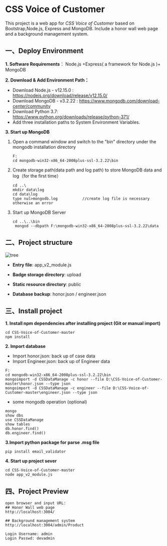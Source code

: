 # CSS Voice of Customer

This project is a web app for *CSS Voice of Customer* based on Bootstrap,Node.js, Express and MongoDB. Include a honor wall web page and a background management system.

## 一、Deploy Environment

**1. Software Requirements**： Node.js +Express( a framework for Node.js )+ MongoDB

**2. Download & Add Environment Path：**

- Download Node.js - v12.15.0 : https://nodejs.org/download/release/v12.15.0/
- Download MongoDB - v3.2.22 : https://www.mongodb.com/download-center/community
- Download Python 3.7: https://www.python.org/downloads/release/python-371/
- Add three installation paths to System Environment Variables.

**3. Start up MongoDB**

1. Open a command window and switch to the "bin" directory under the mongodb installation directory

   ```
   F:
   cd mongodb-win32-x86_64-2008plus-ssl-3.2.22\bin
   ```

2. Create storage path(data path and log path) to store MongoDB data and log（for the first time）

   ```
   cd ..\
   mkdir data\log
   cd data\log
   type nul>mongodb.log           //create log file is necessary otherwise an error
   ```

3. Start up MongoDB Server

   ```
   cd ..\..\bin
    mongod --dbpath F:\mongodb-win32-x86_64-2008plus-ssl-3.2.22\data
   ```

## 二、Project structure

![tree](https://github.com/CassieJie/learngit/blob/master/Project_voc/tree.jpeg)

- **Entry file**: app_v2_module.js

- **Badge storage directory**: upload

- **Static resource directory**: public

- **Database backup**: honor.json / engineer.json

  

## 三、Install project

**1. Install npm dependencies after installing project (Git or manual import)**

```
cd CSS-Voice-of-Customer-master
npm install
```

**2. Import database**

- Import honor.json: back up of case data
- Import Engineer.json: back up of Engineer data

```
F:
cd mongodb-win32-x86_64-2008plus-ssl-3.2.22\bin
mongoimport -d CSSDataManage -c honor --file D:\CSS-Voice-of-Customer-master\honor.json --type json
mongoimport -d CSSDataManage -c engineer --file D:\CSS-Voice-of-Customer-master\engineer.json --type json
```

- some mongodb operation (optional)

```
mongo         
show dbs       
use CSSDataManage
show tables
db.honor.find()  
db.engineer.find()
```

**3.Import python package for parse .msg file**

```
pip install email_validator
```

**4. Start up project sever**

```
cd CSS-Voice-of-Customer-master
node app_v2_module.js 
```

## 四、Project Preview

```
open browser and input URL:
## Honor Wall web page
http://localhost:3004/

## Background management system
http://localhost:3004/admin/Product

Login Username: admin
Login Passwd: devadmin
```

